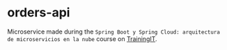 # orders-api

Microservice made during the `Spring Boot y Spring Cloud: arquitectura de microservicios en la nube` course on [TrainingIT](https://www.trainingit.es/).